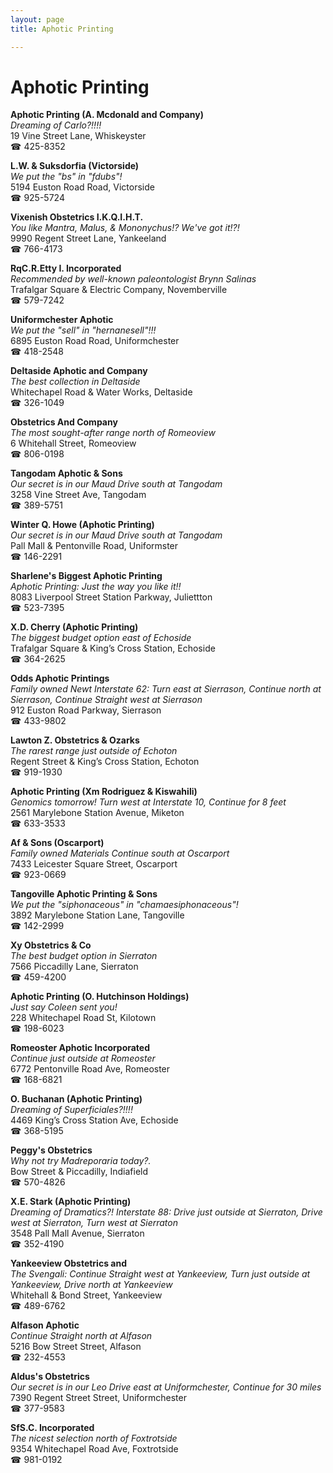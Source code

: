 ```yaml
---
layout: page 
title: Aphotic Printing

---
```



# Aphotic Printing


 **Aphotic Printing (A. Mcdonald and Company)**  
_Dreaming of Carlo?!!!!_  
19 Vine Street Lane, Whiskeyster  
☎ 425-8352

**L.W. & Suksdorfia (Victorside)**  
_We put the "bs" in "fdubs"!_  
5194 Euston Road Road, Victorside  
☎ 925-5724

**Vixenish Obstetrics I.K.Q.I.H.T.**  
_You like Mantra, Malus, & Mononychus!? We've got it!?!_  
9990 Regent Street Lane, Yankeeland  
☎ 766-4173

**RqC.R.Etty I. Incorporated**  
_Recommended by well-known paleontologist Brynn Salinas_  
Trafalgar Square & Electric Company, Novemberville  
☎ 579-7242

**Uniformchester Aphotic**  
_We put the "sell" in "hernanesell"!!!_  
6895 Euston Road Road, Uniformchester  
☎ 418-2548

**Deltaside Aphotic and Company**  
_The best collection in Deltaside_  
Whitechapel Road & Water Works, Deltaside  
☎ 326-1049

**Obstetrics And Company**  
_The most sought-after range north of Romeoview_  
6 Whitehall Street, Romeoview  
☎ 806-0198

**Tangodam Aphotic & Sons**  
_Our secret is in our Maud 
Drive south at Tangodam_  
3258 Vine Street Ave, Tangodam  
☎ 389-5751

**Winter Q. Howe (Aphotic Printing)**  
_Our secret is in our Maud 
Drive south at Tangodam_  
Pall Mall & Pentonville Road, Uniformster  
☎ 146-2291

**Sharlene's Biggest Aphotic Printing**  
_Aphotic Printing: Just the way you like it!!_  
8083 Liverpool Street Station Parkway, Juliettton  
☎ 523-7395

**X.D. Cherry (Aphotic Printing)**  
_The biggest budget option east of Echoside_  
Trafalgar Square & King’s Cross Station, Echoside  
☎ 364-2625

**Odds Aphotic Printings**  
_Family owned Newt 
Interstate 62: Turn east at Sierrason, Continue north at Sierrason, Continue Straight west at Sierrason_  
912 Euston Road Parkway, Sierrason  
☎ 433-9802

**Lawton Z. Obstetrics & Ozarks**  
_The rarest range just outside of Echoton_  
Regent Street & King’s Cross Station, Echoton  
☎ 919-1930

**Aphotic Printing (Xm Rodriguez & Kiswahili)**  
_Genomics tomorrow! 
Turn west at Interstate 10, Continue for 8 feet_  
2561 Marylebone Station Avenue, Miketon  
☎ 633-3533

**Af & Sons (Oscarport)**  
_Family owned Materials 
Continue south at Oscarport_  
7433 Leicester Square Street, Oscarport  
☎ 923-0669

**Tangoville Aphotic Printing & Sons**  
_We put the "siphonaceous" in "chamaesiphonaceous"!_  
3892 Marylebone Station Lane, Tangoville  
☎ 142-2999

**Xy Obstetrics & Co**  
_The best budget option in Sierraton_  
7566 Piccadilly Lane, Sierraton  
☎ 459-4200

**Aphotic Printing (O. Hutchinson Holdings)**  
_Just say Coleen sent you!_  
228 Whitechapel Road St, Kilotown  
☎ 198-6023

**Romeoster Aphotic Incorporated**  
_Continue just outside at Romeoster_  
6772 Pentonville Road Ave, Romeoster  
☎ 168-6821

**O. Buchanan (Aphotic Printing)**  
_Dreaming of Superficiales?!!!!_  
4469 King’s Cross Station Ave, Echoside  
☎ 368-5195

**Peggy's Obstetrics**  
_Why not try Madreporaria today?._  
Bow Street & Piccadilly, Indiafield  
☎ 570-4826

**X.E. Stark (Aphotic Printing)**  
_Dreaming of Dramatics?! 
Interstate 88: Drive just outside at Sierraton, Drive west at Sierraton, Turn west at Sierraton_  
3548 Pall Mall Avenue, Sierraton  
☎ 352-4190

**Yankeeview Obstetrics and**  
_The Svengali: Continue Straight west at Yankeeview, Turn just outside at Yankeeview, Drive north at Yankeeview_  
Whitehall & Bond Street, Yankeeview  
☎ 489-6762

**Alfason Aphotic**  
_Continue Straight north at Alfason_  
5216 Bow Street Street, Alfason  
☎ 232-4553

**Aldus's Obstetrics**  
_Our secret is in our Leo 
Drive east at Uniformchester, Continue for 30 miles_  
7390 Regent Street Street, Uniformchester  
☎ 377-9583

**SfS.C. Incorporated**  
_The nicest selection north of Foxtrotside_  
9354 Whitechapel Road Ave, Foxtrotside  
☎ 981-0192

